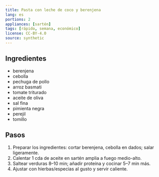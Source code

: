 ```yaml
---
title: Pasta con leche de coco y berenjena
lang: es
portions: 2
appliances: [sartén]
tags: [rápido, semana, económico]
license: CC-BY-4.0
source: synthetic
---
```

## Ingredientes
- berenjena
- cebolla
- pechuga de pollo
- arroz basmati
- tomate triturado
- aceite de oliva
- sal fina
- pimienta negra
- perejil
- tomillo

## Pasos
1. Preparar los ingredientes: cortar berenjena, cebolla en dados; salar ligeramente.
2. Calentar 1 cda de aceite en sartén amplia a fuego medio-alto.
3. Saltear verduras 8–10 min; añadir proteína y cocinar 5–7 min más.
4. Ajustar con hierbas/especias al gusto y servir caliente.
